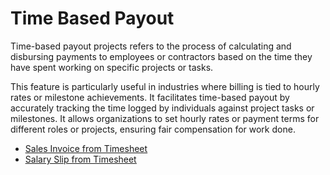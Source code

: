 # Time Based Payout 

Time-based payout projects refers to the process of calculating and disbursing payments to employees or contractors based on the time they have spent working on specific projects or tasks.

This feature is particularly useful in industries where billing is tied to hourly rates or milestone achievements. It facilitates time-based payout by accurately tracking the time logged by individuals against project tasks or milestones. It allows organizations to set hourly rates or payment terms for different roles or projects, ensuring fair compensation for work done.

* <ins>[Sales Invoice from Timesheet](../Project/sales_inv_timesheet.md)</ins>
* <ins>[Salary Slip from Timesheet](../Project/salary_slip_timesheet.md)</ins>